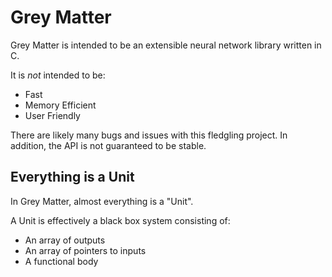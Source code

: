 # Grey Matter

Grey Matter is intended to be an extensible neural network library written in C.

It is *not* intended to be:
* Fast
* Memory Efficient
* User Friendly

There are likely many bugs and issues with this fledgling project.
In addition, the API is not guaranteed to be stable.

## Everything is a Unit

In Grey Matter, almost everything is a "Unit".

A Unit is effectively a black box system consisting of:
* An array of outputs
* An array of pointers to inputs
* A functional body


